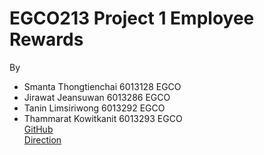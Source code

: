 # EGCO213 Project 1 Employee Rewards
By
   - Smanta     Thongtienchai   6013128   EGCO
   - Jirawat    Jeansuwan       6013286   EGCO
   - Tanin      Limsiriwong     6013292   EGCO
   - Thammarat  Kowitkanit      6013293   EGCO
</Br>   [GitHub](https://github.com/SMSHKR/EGCO213-Project1-Employee-Rewards)
</Br>   [Direction](https://drive.google.com/file/d/1UaoEi6QfsVFGt2eEURGzTkG6l3UbOL55)